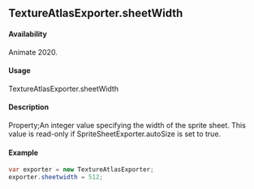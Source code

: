 ## TextureAtlasExporter.sheetWidth

#### Availability

Animate 2020.

#### Usage

TextureAtlasExporter.sheetWidth

#### Description

Property;An integer value specifying the width of the sprite sheet. This value is read-only if
SpriteSheetExporter.autoSize is set to true.

#### Example

``` java script
var exporter = new TextureAtlasExporter;
exporter.sheetwidth = 512;
````